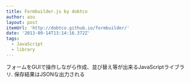 ```yaml
---
title: Formbuilder.js by dobtco
author: azu
layout: post
itemUrl: 'http://dobtco.github.io/formbuilder/'
date: '2013-09-14T13:14:16.372Z'
tags:
  - JavaScript
  - library
---
```

フォームをGUIで操作しながら作成、並び替え等が出来るJavaScriptライブラリ.
保存結果はJSONな出力される
